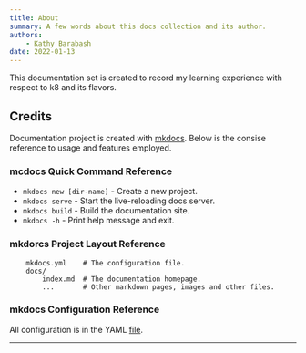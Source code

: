 ```yaml
---
title: About
summary: A few words about this docs collection and its author.
authors:
    - Kathy Barabash
date: 2022-01-13
---
```


This documentation set is created to record my learning experience with respect to k8 and its flavors.

## Credits

Documentation project is created with [mkdocs](https://www.mkdocs.org). 
Below is the consise reference to usage and features employed.

### mcdocs Quick Command Reference

* `mkdocs new [dir-name]` - Create a new project.
* `mkdocs serve` - Start the live-reloading docs server.
* `mkdocs build` - Build the documentation site.
* `mkdocs -h` - Print help message and exit.

### mkdorcs Project Layout Reference

```
    mkdocs.yml    # The configuration file.
    docs/
        index.md  # The documentation homepage.
        ...       # Other markdown pages, images and other files.
```

### mkdocs Configuration Reference

All configuration is in the YAML [file](../mkdocs.yml).

---
